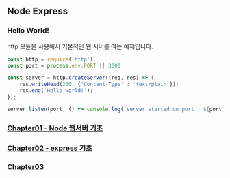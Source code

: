 ## Node Express

### Hello World!
http 모듈을 사용해서 기본적인 웹 서버를 여는 예제입니다.

```Javascript
const http = require('http');
const port = process.env.PORT || 3000

const server = http.createServer((req, res) => {
    res.writeHead(200, {'Content-Type' : 'text/plain'});
    res.end('Hello world!');
});

server.listen(port, () => console.log(`server started on port : ${port}` + `press Ctrl-C to terminate..`));
```

### [Chapter01 - Node 웹서버 기초](https://github.com/hindong/express_lecture/tree/main/chapter01)
### [Chapter02 - express 기초]()
### [Chapter03]()

